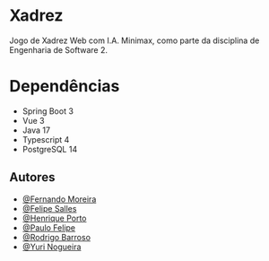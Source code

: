 # Xadrez
Jogo de Xadrez Web com I.A. Minimax, como parte da disciplina de Engenharia de Software 2.

# Dependências

- Spring Boot 3
- Vue 3
- Java 17
- Typescript 4
- PostgreSQL 14

## Autores

- [@Fernando Moreira](https://github.com/nandinhomsf)
- [@Felipe Salles](https://github.com/felipemsalles)
- [@Henrique Porto](https://github.com/henriporto)
- [@Paulo Felipe](https://github.com/Feliope)
- [@Rodrigo Barroso](https://github.com/rbarrosodev)
- [@Yuri Nogueira](https://github.com/yurinogueira)


